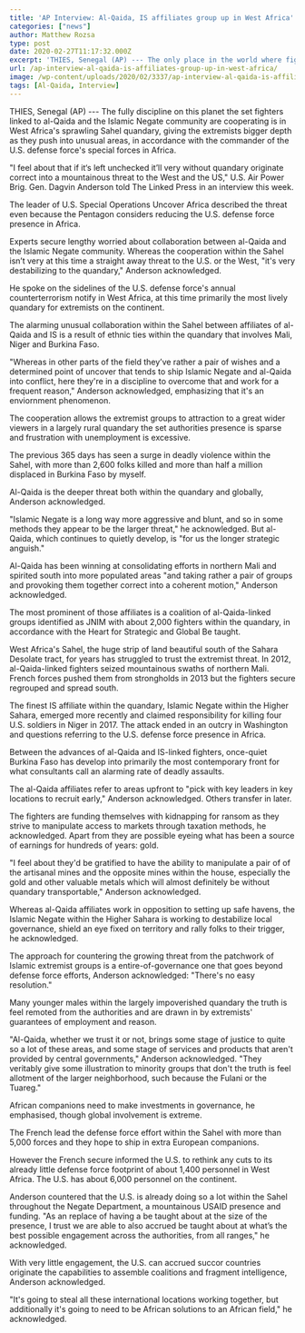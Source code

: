 ```yaml
---
title: 'AP Interview: Al-Qaida, IS affiliates group up in West Africa'
categories: ["news"]
author: Matthew Rozsa
type: post
date: 2020-02-27T11:17:32.000Z
excerpt: 'THIES, Senegal (AP) --- The only place in the world where fighters linked to al-Qaida and the Islamic State group are cooperating is in West Africa''s sprawling Sahel region, giving the extremists greater depth as they push into new areas, according to the commander of the U.S. military''s special forces in Africa. "I believe that&hellip;'
url: /ap-interview-al-qaida-is-affiliates-group-up-in-west-africa/
image: /wp-content/uploads/2020/02/3337/ap-interview-al-qaida-is-affiliates-group-up-in-west-africa.jpeg
tags: [Al-Qaida, Interview]
---
```


THIES, Senegal (AP) --- The fully discipline on this planet the set fighters linked to al-Qaida and the Islamic Negate community are cooperating is in West Africa's sprawling Sahel quandary, giving the extremists bigger depth as they push into unusual areas, in accordance with the commander of the U.S. defense force's special forces in Africa.

"I feel about that if it‘s left unchecked it’ll very without quandary originate correct into a mountainous threat to the West and the US," U.S. Air Power Brig. Gen. Dagvin Anderson told The Linked Press in an interview this week.

The leader of U.S. Special Operations Uncover Africa described the threat even because the Pentagon considers reducing the U.S. defense force presence in Africa.

Experts secure lengthy worried about collaboration between al-Qaida and the Islamic Negate community. Whereas the cooperation within the Sahel isn’t very at this time a straight away threat to the U.S. or the West, "it's very destabilizing to the quandary," Anderson acknowledged.

He spoke on the sidelines of the U.S. defense force's annual counterterrorism notify in West Africa, at this time primarily the most lively quandary for extremists on the continent.

The alarming unusual collaboration within the Sahel between affiliates of al-Qaida and IS is a result of ethnic ties within the quandary that involves Mali, Niger and Burkina Faso.

"Whereas in other parts of the field they’ve rather a pair of wishes and a determined point of uncover that tends to ship Islamic Negate and al-Qaida into conflict, here they're in a discipline to overcome that and work for a frequent reason," Anderson acknowledged, emphasizing that it's an enviornment phenomenon.

The cooperation allows the extremist groups to attraction to a great wider viewers in a largely rural quandary the set authorities presence is sparse and frustration with unemployment is excessive.

The previous 365 days has seen a surge in deadly violence within the Sahel, with more than 2,600 folks killed and more than half a million displaced in Burkina Faso by myself.

Al-Qaida is the deeper threat both within the quandary and globally, Anderson acknowledged.

"Islamic Negate is a long way more aggressive and blunt, and so in some methods they appear to be the larger threat," he acknowledged. But al-Qaida, which continues to quietly develop, is "for us the longer strategic anguish."

Al-Qaida has been winning at consolidating efforts in northern Mali and spirited south into more populated areas "and taking rather a pair of groups and provoking them together correct into a coherent motion," Anderson acknowledged.

The most prominent of those affiliates is a coalition of al-Qaida-linked groups identified as JNIM with about 2,000 fighters within the quandary, in accordance with the Heart for Strategic and Global Be taught.

West Africa's Sahel, the huge strip of land beautiful south of the Sahara Desolate tract, for years has struggled to trust the extremist threat. In 2012, al-Qaida-linked fighters seized mountainous swaths of northern Mali. French forces pushed them from strongholds in 2013 but the fighters secure regrouped and spread south.

The finest IS affiliate within the quandary, Islamic Negate within the Higher Sahara, emerged more recently and claimed responsibility for killing four U.S. soldiers in Niger in 2017. The attack ended in an outcry in Washington and questions referring to the U.S. defense force presence in Africa.

Between the advances of al-Qaida and IS-linked fighters, once-quiet Burkina Faso has develop into primarily the most contemporary front for what consultants call an alarming rate of deadly assaults.

The al-Qaida affiliates refer to areas upfront to "pick with key leaders in key locations to recruit early," Anderson acknowledged. Others transfer in later.

The fighters are funding themselves with kidnapping for ransom as they strive to manipulate access to markets through taxation methods, he acknowledged. Apart from they are possible eyeing what has been a source of earnings for hundreds of years: gold.

"I feel about they'd be gratified to have the ability to manipulate a pair of of the artisanal mines and the opposite mines within the house, especially the gold and other valuable metals which will almost definitely be without quandary transportable," Anderson acknowledged.

Whereas al-Qaida affiliates work in opposition to setting up safe havens, the Islamic Negate within the Higher Sahara is working to destabilize local governance, shield an eye fixed on territory and rally folks to their trigger, he acknowledged.

The approach for countering the growing threat from the patchwork of Islamic extremist groups is a entire-of-governance one that goes beyond defense force efforts, Anderson acknowledged: "There's no easy resolution."

Many younger males within the largely impoverished quandary the truth is feel remoted from the authorities and are drawn in by extremists' guarantees of employment and reason.

"Al-Qaida, whether we trust it or not, brings some stage of justice to quite so a lot of these areas, and some stage of services and products that aren't provided by central governments," Anderson acknowledged. "They veritably give some illustration to minority groups that don't the truth is feel allotment of the larger neighborhood, such because the Fulani or the Tuareg."

African companions need to make investments in governance, he emphasised, though global involvement is extreme.

The French lead the defense force effort within the Sahel with more than 5,000 forces and they hope to ship in extra European companions.

However the French secure informed the U.S. to rethink any cuts to its already little defense force footprint of about 1,400 personnel in West Africa. The U.S. has about 6,000 personnel on the continent.

Anderson countered that the U.S. is already doing so a lot within the Sahel throughout the Negate Department, a mountainous USAID presence and funding. "As an replace of having a be taught about at the size of the presence, I trust we are able to also accrued be taught about at what’s the best possible engagement across the authorities, from all ranges," he acknowledged.

With very little engagement, the U.S. can accrued succor countries originate the capabilities to assemble coalitions and fragment intelligence, Anderson acknowledged.

"It's going to steal all these international locations working together, but additionally it's going to need to be African solutions to an African field," he acknowledged.
